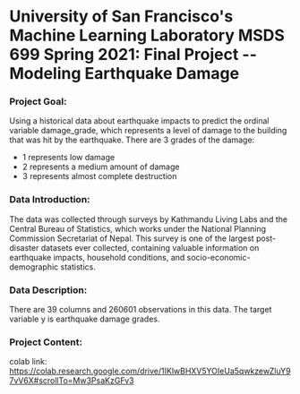# University of San Francisco's Machine Learning Laboratory MSDS 699 Spring 2021: Final Project -- Modeling Earthquake Damage 

### Project Goal: 
Using a historical data about earthquake impacts to predict the ordinal variable damage_grade, which represents a level of damage to the building that was hit by the earthquake. 
There are 3 grades of the damage:

- 1 represents low damage
- 2 represents a medium amount of damage
- 3 represents almost complete destruction

### Data Introduction: 
The data was collected through surveys by Kathmandu Living Labs and the Central Bureau of Statistics, which works under the National Planning Commission Secretariat of Nepal. 
This survey is one of the largest post-disaster datasets ever collected, containing valuable information on earthquake impacts, household conditions, and socio-economic-demographic statistics.

### Data Description:
There are 39 columns and 260601 observations in this data. The target variable y is earthquake damage grades. 

### Project Content:
colab link: https://colab.research.google.com/drive/1IKlwBHXV5YOIeUa5qwkzewZluY97vV6X#scrollTo=Mw3PsaKzGFv3

